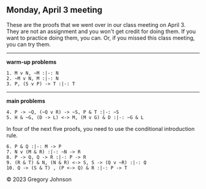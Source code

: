 ## Monday, April 3 meeting

These are the proofs that we went over in our class meeting on April 3. They are not an assignment and you won't get credit for doing them. If you want to practice doing them, you can. Or, if you missed this class meeting, you can try them.

---

**warm-up problems**

~~~{.ProofChecker .JohnsonSL options="fonts tabindent render" guides="fitch" submission="none"}
1. M v N, ~M :|-: N
2. ~M v N, M :|-: N
3. P, (S v P) -> T :|-: T 
~~~

---

**main problems**

~~~{.ProofChecker .JohnsonSL options="fonts tabindent render" guides="fitch" submission="none"}
4. P -> ~Q, (~Q v R) -> ~S, P & T :|-: ~S 
5. H & ~G, (D -> L) <-> M, (M v G) & D :|-: ~G & L
~~~

In four of the next five proofs, you need to use the conditional introduction rule.

~~~{.ProofChecker .JohnsonSL options="fonts tabindent render" guides="fitch" submission="none"}
6. P & Q :|-: M -> P
7. N v (M & R) :|-: ~N -> R
8. P -> Q, Q -> R :|-: P -> R
9. (R & T) & N, (N & R) <-> S, S -> (Q v ~R) :|-: Q
10. Q -> (S & T) , (P <-> Q) & R :|-: P -> T
~~~


&copy; 2023 Gregory Johnson 
 
